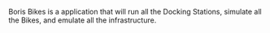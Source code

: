 Boris Bikes is a application that will run all the Docking Stations, simulate all the
Bikes, and emulate all the infrastructure.
